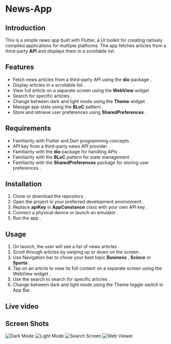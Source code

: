 # News-App

## Introduction
This is a simple news app built with Flutter, a UI toolkit for creating natively compiled applications for multiple platforms. The app fetches articles from a third-party **API** and displays them in a scrollable list.

## Features
- Fetch news articles from a third-party API using the **dio** package .
- Display articles in a scrollable list .
- View full article on a separate screen using the **WebView** widget
- Search for specific articles .
- Change between dark and light mode using the **Theme** widget .
- Manage app state using the **BLoC** pattern .
- Store and retrieve user preferences using **SharedPreferences** .

## Requirements
- Familiarity with Flutter and Dart programming concepts .
- API key from a third-party news API provider .
- Familiarity with the **dio** package for handling APIs .
- Familiarity with the **BLoC** pattern for state management . 
- Familiarity with the **SharedPreferences** package for storing user preferences .

## Installation
1. Clone or download the repository .
2. Open the project in your preferred development environment .
3. Replace **apiKey** in **AppConstance** class with your own API key .
4. Connect a physical device or launch an emulator .
5. Run the app .

## Usage
1. On launch, the user will see a list of news articles .
2. Scroll through articles by swiping up or down on the screen .
3. Use Navigation bar to chose your best topic **Business** , **Scince** or **Sports** .
4. Tap on an article to view its full content on a separate screen using the WebView widget . 
5. Use the search  to search for specific articles . 
6. Change between dark and light mode using the Theme toggle switch in App Bar .

## Live video 

## Screen Shots
![Dark Mode](https://drive.google.com/file/d/1NHpZWFzVfEPOSxR403LOMh3S4BYBTXXv/view?usp=sharing) 
![Light Mode](https://drive.google.com/file/d/1NJB8kFW04rGqOIt41AKViHjHXiAPkNuY/view?usp=sharing)
![Search Screen](https://drive.google.com/file/d/1NInTLZ7gHZ12H93auWeLnaP9mV-lXqdC/view?usp=sharing)
![Web Viewer](https://drive.google.com/file/d/1NIqPpkrQs1k3HWRNzjwHlyXRiV9bU6Hp/view?usp=sharing)





